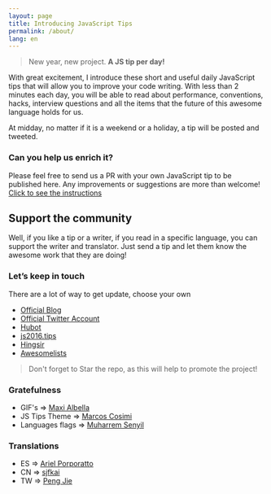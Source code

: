 ```yaml
---
layout: page
title: Introducing JavaScript Tips
permalink: /about/
lang: en
---
```


> New year, new project. **A JS tip per day!**

With great excitement, I introduce these short and useful daily JavaScript tips that will allow you to improve your code writing. With less than 2 minutes each day, you will be able to read about performance, conventions, hacks, interview questions and all the items that the future of this awesome language holds for us.

At midday, no matter if it is a weekend or a holiday, a tip will be posted and tweeted.

### Can you help us enrich it?
Please feel free to send us a PR with your own JavaScript tip to be published here.
Any improvements or suggestions are more than welcome!
[Click to see the instructions](https://github.com/loverajoel/jstips/blob/master/CONTRIBUTING.md)

## Support the community
Well, if you like a tip or a writer, if you read in a specific language, you can support the writer and translator. Just send a tip and let them know the awesome work that they are doing!

### Let’s keep in touch

There are a lot of way to get update, choose your own

- [Official Blog](http://www.jstips.co)
- [Official Twitter Account](https://twitter.com/tips_js)
- [Hubot](https://github.com/dggriffin/hubot-jstips)
- [js2016.tips](http://js2016.tips/)
- [Hingsir](http://hingsir.com/jstips-site/dist/tips/)
- [Awesomelists](https://awesomelists.top/#/repos/loverajoel/jstips)

> Don't forget to Star the repo, as this will help to promote the project!

### Gratefulness

- GIF's => [Maxi Albella](https://dribbble.com/maxialbella)
- JS Tips Theme => [Marcos Cosimi](https://github.com/markoscc)
- Languages flags => [Muharrem Senyil](https://dribbble.com/shots/1211759-Free-195-Flat-Flags)

### Translations
- ES => [Ariel Porporatto](https://github.com/ppollo07)
- CN => [sjfkai](https://github.com/sjfkai)
- TW => [Peng Jie](https://github.com/neighborhood999)
